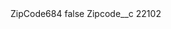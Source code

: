 <?xml version="1.0" encoding="UTF-8"?>
<CustomMetadata xmlns="http://soap.sforce.com/2006/04/metadata" xmlns:xsi="http://www.w3.org/2001/XMLSchema-instance" xmlns:xsd="http://www.w3.org/2001/XMLSchema">
    <label>ZipCode684</label>
    <protected>false</protected>
    <values>
        <field>Zipcode__c</field>
        <value xsi:type="xsd:string">22102</value>
    </values>
</CustomMetadata>
